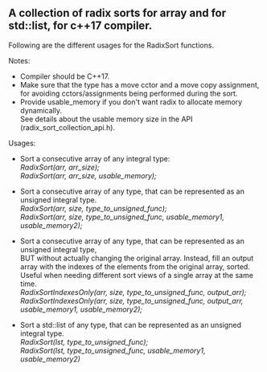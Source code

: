 A collection of radix sorts for array and for std::list, for c++17 compiler.  
-------------------------------------------------------------------------------------------

Following are the different usages for the RadixSort functions.

Notes:  
  - Compiler should be C++17.
  - Make sure that the type has a move cctor and a move copy assignment,  
    for avoiding cctors/assignments being performed during the sort.  
  - Provide usable_memory if you don't want radix to allocate memory dynamically.  
    See details about the usable memory size in the API (radix_sort_collection_api.h).

Usages:  
- Sort a consecutive array of any integral type:  
  *RadixSort(arr, arr_size);  
  RadixSort(arr, arr_size, usable_memory);*

- Sort a consecutive array of any type, that can be represented as an unsigned integral type.  
  *RadixSort(arr, size, type_to_unsigned_func);  
  RadixSort(arr, size, type_to_unsigned_func, usable_memory1, usable_memory2);*

- Sort a consecutive array of any type, that can be represented as an unsigned integral type,  
  BUT without actually changing the original array. Instead, fill an output  
  array with the indexes of the elements from the original array, sorted.  
  Useful when needing different sort views of a single array at the same time.  
  *RadixSortIndexesOnly(arr, size, type_to_unsigned_func, output_arr);  
  RadixSortIndexesOnly(arr, size, type_to_unsigned_func, output_arr, usable_memory1, usable_memory2);*

- Sort a std::list of any type, that can be represented as an unsigned integral type.  
  *RadixSort(lst, type_to_unsigned_func);  
  RadixSort(lst, type_to_unsigned_func, usable_memory1, usable_memory2)*
  
